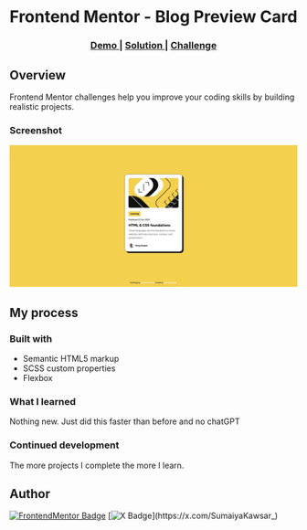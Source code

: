 # Frontend Mentor - Blog Preview Card

<div align="center">
  <h3>
    <a href="https://sumaiyakawsar.github.io/frontend-mentor-challenges-using-react/#/project7">
      Demo
    </a>
    <span> | </span>
    <a href="https://github.com/sumaiyakawsar/frontend-mentor-challenges-using-react/tree/main/src/pages/7-blog-preview-card">
      Solution
    </a>
    <span> | </span>
    <a href="https://www.frontendmentor.io/challenges/blog-preview-card-ckPaj01IcS">
      Challenge
    </a>
  </h3>
</div>




## Overview
 Frontend Mentor challenges help you improve your coding skills by building realistic projects. 

### Screenshot

![Screenshot](../homepage/images/project7-blog-preview-card.webp)


## My process

### Built with

- Semantic HTML5 markup
- SCSS custom properties
- Flexbox

### What I learned
Nothing new. Just did this faster than before and no chatGPT

### Continued development

The more projects I complete the more I learn. 
 
## Author

<!-- - Website - [Add your name here](https://www.your-site.com) -->

[![FrontendMentor Badge](https://img.shields.io/badge/-_SumaiyaKawsar_-3F54A3?style=plastic&labelColor=3F54A3&logo=frontend-mentor&logoColor=white&link=https://www.frontendmentor.io/profile/sumaiyakawsar)](https://www.frontendmentor.io/profile/sumaiyakawsar) [![X Badge](https://img.shields.io/badge/-_SumaiyaKawsar_-black?style=plastic&labelColor=black&logo=X&logoColor=white&link=https://x.com/SumaiyaKawsar_)](https://x.com/SumaiyaKawsar_)
